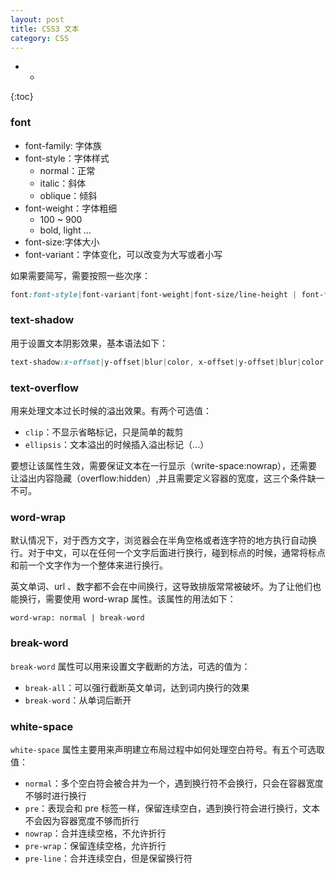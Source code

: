 ```yaml
---
layout: post
title: CSS3 文本
category: CSS
---
```


- *
{:toc}

### font

+ font-family: 字体族
+ font-style：字体样式
  + normal：正常
  + italic：斜体
  + oblique：倾斜
+ font-weight：字体粗细
  + 100 ~ 900
  + bold, light ...
+ font-size:字体大小
+ font-variant：字体变化，可以改变为大写或者小写

如果需要简写，需要按照一些次序：

```css
font:font-style|font-variant|font-weight|font-size/line-height | font-family
```

### text-shadow

用于设置文本阴影效果，基本语法如下：

```css
text-shadow:x-offset|y-offset|blur|color, x-offset|y-offset|blur|color, ...
```

### text-overflow

用来处理文本过长时候的溢出效果。有两个可选值：

+ `clip`：不显示省略标记，只是简单的裁剪
+ `ellipsis`：文本溢出的时候插入溢出标记（...）

要想让该属性生效，需要保证文本在一行显示（write-space:nowrap），还需要让溢出内容隐藏（overflow:hidden）,并且需要定义容器的宽度，这三个条件缺一不可。

### word-wrap

默认情况下，对于西方文字，浏览器会在半角空格或者连字符的地方执行自动换行。对于中文，可以在任何一个文字后面进行换行，碰到标点的时候，通常将标点和前一个文字作为一个整体来进行换行。

英文单词、url 、数字都不会在中间换行，这导致排版常常被破坏。为了让他们也能换行，需要使用 word-wrap 属性。该属性的用法如下：

`word-wrap: normal | break-word`

### break-word

`break-word` 属性可以用来设置文字截断的方法，可选的值为：

+ `break-all`：可以强行截断英文单词，达到词内换行的效果
+ `break-word`：从单词后断开


### white-space

`white-space` 属性主要用来声明建立布局过程中如何处理空白符号。有五个可选取值：

+ `normal`：多个空白符会被合并为一个，遇到换行符不会换行，只会在容器宽度不够时进行换行
+ `pre`：表现会和 pre 标签一样，保留连续空白，遇到换行符会进行换行，文本不会因为容器宽度不够而折行
+ `nowrap`：合并连续空格，不允许折行
+ `pre-wrap`：保留连续空格，允许折行
+ `pre-line`：合并连续空白，但是保留换行符
